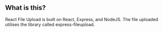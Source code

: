 ## What is this?

React File Upload is built on React, Express, and NodeJS. The file uploaded utilises the library called express-fileupload.
